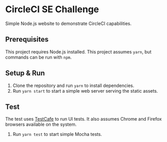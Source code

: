 # CircleCI SE Challenge
Simple Node.js website to demonstrate CircleCI capabilities.

## Prerequisites
This project requires Node.js installed. This project assumes `yarn`, but commands can be run with `npm`.

## Setup & Run
1. Clone the repository and run `yarn` to install dependencies.
2. Run `yarn start` to start a simple web server serving the static assets.

## Test
The test uses [TestCafe](https://devexpress.github.io/testcafe/) to run UI tests. It also assumes Chrome and Firefox browsers available on the system.

1. Run `yarn test` to start simple Mocha tests.

